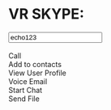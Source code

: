 <h1> VR SKYPE:</h1>

<input type="text" id="username" value="echo123"/><br>
<br>
<a id="call-btn">Call</a> <br>
<a id="add-to-contacts-btn">Add to contacts</a> <br>
<a id="view-profile-btn">View User Profile</a> <br>
<a id="voice-email-btn">Voice Email</a> <br>
<a id="chat-btn">Start Chat</a> <br>
<a id="sendfile-btn">Send File</a> <br>


